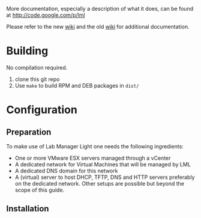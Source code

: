 More documentation, especially a description of what it does, can be found at http://code.google.com/p/lml

Please refer to the new [wiki](https://github.com/ImmobilienScout24/lab-manager-light/wiki/) and the old [wiki](http://code.google.com/p/lml/w/list) for additional documentation.

# Building

No compilation required.

1. clone this git repo
2. Use `make` to build RPM and DEB packages in `dist/`

# Configuration
## Preparation
To make use of Lab Manager Light one needs the following ingredients:

* One or more VMware ESX servers managed through a vCenter
* A dedicated network for Virtual Machines that will be managed by LML
* A dedicated DNS domain for this network
* A (virtual) server to host DHCP, TFTP, DNS and HTTP servers preferably on the dedicated network. Other setups are possible but beyond the scope of this guide.

## Installation
